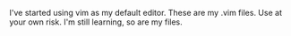 I've started using vim as my default editor. These are my .vim files. Use at your own risk. I'm still learning, so are my files.